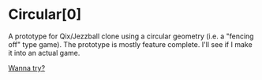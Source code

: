 Circular[0]
=============

A prototype for Qix/Jezzball clone using a circular geometry (i.e. a "fencing off" type game). The prototype is mostly feature complete. I'll see if I make it into an actual game.

[Wanna try?](http://mbuettner.github.io/circular-zero/public/)
